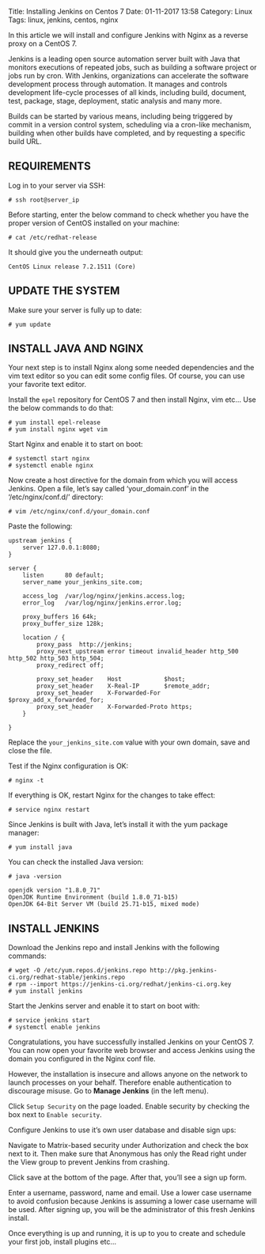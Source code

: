 Title: Installing Jenkins on Centos 7
Date: 01-11-2017 13:58
Category: Linux
Tags: linux, jenkins, centos, nginx

In this article we will install and configure Jenkins with Nginx as a reverse proxy on a CentOS 7.

Jenkins is a leading open source automation server built with Java that monitors executions of repeated jobs, such as building a software project or jobs run by cron. With Jenkins, organizations can accelerate the software development process through automation. It manages and controls development life-cycle processes of all kinds, including build, document, test, package, stage, deployment, static analysis and many more.

Builds can be started by various means, including being triggered by commit in a version control system, scheduling via a cron-like mechanism, building when other builds have completed, and by requesting a specific build URL.

## REQUIREMENTS

Log in to your server via SSH:

```
# ssh root@server_ip
```

Before starting, enter the below command to check whether you have the proper version of CentOS installed on your machine:

```
# cat /etc/redhat-release
```

It should give you the underneath output:

```
CentOS Linux release 7.2.1511 (Core)
```

## UPDATE THE SYSTEM

Make sure your server is fully up to date:

```
# yum update
```

## INSTALL JAVA AND NGINX

Your next step is to install Nginx along some needed dependencies and the vim text editor so you can edit some config files. Of course, you can use your favorite text editor.

Install the `epel` repository for CentOS 7 and then install Nginx, vim etc… Use the below commands to do that:

```
# yum install epel-release
# yum install nginx wget vim
```

Start Nginx and enable it to start on boot:

```
# systemctl start nginx
# systemctl enable nginx
```

Now create a host directive for the domain from which you will access Jenkins. Open a file, let’s say called ‘your_domain.conf’ in the ‘/etc/nginx/conf.d/’ directory:

```
# vim /etc/nginx/conf.d/your_domain.conf
```

Paste the following:

```
upstream jenkins {
    server 127.0.0.1:8080;
}

server {
    listen      80 default;
    server_name your_jenkins_site.com;

    access_log  /var/log/nginx/jenkins.access.log;
    error_log   /var/log/nginx/jenkins.error.log;

    proxy_buffers 16 64k;
    proxy_buffer_size 128k;

    location / {
        proxy_pass  http://jenkins;
        proxy_next_upstream error timeout invalid_header http_500 http_502 http_503 http_504;
        proxy_redirect off;

        proxy_set_header    Host            $host;
        proxy_set_header    X-Real-IP       $remote_addr;
        proxy_set_header    X-Forwarded-For $proxy_add_x_forwarded_for;
        proxy_set_header    X-Forwarded-Proto https;
    }

}
```

Replace the `your_jenkins_site.com` value with your own domain, save and close the file.

Test if the Nginx configuration is OK:

```
# nginx -t
```

If everything is OK, restart Nginx for the changes to take effect:

```
# service nginx restart
```

Since Jenkins is built with Java, let’s install it with the yum package manager:

```
# yum install java
```

You can check the installed Java version:

```
# java -version

openjdk version "1.8.0_71"
OpenJDK Runtime Environment (build 1.8.0_71-b15)
OpenJDK 64-Bit Server VM (build 25.71-b15, mixed mode)
```

## INSTALL JENKINS

Download the Jenkins repo and install Jenkins with the following commands:

```
# wget -O /etc/yum.repos.d/jenkins.repo http://pkg.jenkins-ci.org/redhat-stable/jenkins.repo
# rpm --import https://jenkins-ci.org/redhat/jenkins-ci.org.key
# yum install jenkins
```

Start the Jenkins server and enable it to start on boot with:

```
# service jenkins start
# systemctl enable jenkins
```

Congratulations, you have successfully installed Jenkins on your CentOS 7. You can now open your favorite web browser and access Jenkins using the domain you configured in the Nginx conf file.

However, the installation is insecure and allows anyone on the network to launch processes on your behalf. Therefore enable authentication to discourage misuse. Go to **Manage Jenkins** (in the left menu).

Click `Setup Security` on the page loaded. Enable security by checking the box next to `Enable security`.

Configure Jenkins to use it’s own user database and disable sign ups:

Navigate to Matrix-based security under Authorization and check the box next to it. Then make sure that Anonymous has only the Read right under the View group to prevent Jenkins from crashing.

Click save at the bottom of the page. After that, you’ll see a sign up form.

Enter a username, password, name and email. Use a lower case username to avoid confusion because Jenkins is assuming a lower case username will be used. After signing up, you will be the administrator of this fresh Jenkins install.

Once everything is up and running, it is up to you to create and schedule your first job, install plugins etc…
